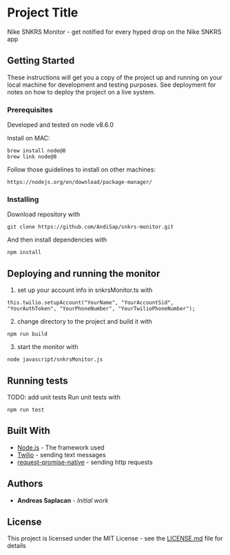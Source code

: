 # Project Title

Nike SNKRS Monitor - get notified for every hyped drop on the Nike SNKRS app

## Getting Started

These instructions will get you a copy of the project up and running on your local machine for development and testing purposes. See deployment for notes on how to deploy the project on a live system.

### Prerequisites

Developed and tested on node v8.6.0

Install on MAC:
```
brew install node@8
brew link node@8
```

Follow those guidelines to install on other machines:
```
https://nodejs.org/en/download/package-manager/
```

### Installing

Download repository with

```
git clone https://github.com/AndiSap/snkrs-monitor.git
```

And then install dependencies with

```
npm install
```

## Deploying and running the monitor

1) set up your account info in snkrsMonitor.ts with
```
this.twilio.setupAccount("YourName", "YourAccountSid", "YourAuthToken", "YourPhoneNumber", "YourTwilioPhoneNumber");
```

2) change directory to the project and build it with
```
npm run build
```

3) start the monitor with
```
node javascript/snkrsMonitor.js
```

## Running tests

TODO: add unit tests
Run unit tests with

```
npm run test
```

## Built With

* [Node.js](https://nodejs.org) - The framework used
* [Twilio](https://www.twilio.com) - sending text messages
* [request-promise-native](https://www.npmjs.com/package/request-promise-native) - sending http requests


## Authors

* **Andreas Saplacan** - *Initial work*


## License

This project is licensed under the MIT License - see the [LICENSE.md](LICENSE.md) file for details
